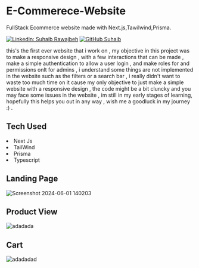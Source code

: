 # E-Commerece-Website
FullStack Ecommerce website made with Next.js,Tawilwind,Prisma.<br>

[![Linkedin: Suhaib Rawajbeh](https://img.shields.io/badge/-suhaibrawajbeh-blue?style=flat-square&logo=Linkedin&logoColor=white&link=https://www.linkedin.com/in/subaibbb/)](https://www.linkedin.com/in/suhaib-ْrawajbeh-4527a5303/)
[![GitHub Suhaib](https://img.shields.io/github/followers/ItsLawy?label=follow&style=social)](https://github.com/ItsLawy)

this's the first ever website that i work on , my objective in this project was to make a responsive design , with a few interactions that can be made , make a simple authentication
to allow a user login , and make roles for and permissions onlt for admins , i understand some things are not implemented in the website such as the filters or a search bar , i really didn't want to waste 
too much time on it cause my only objective to just make a simple website with a responsive design , the code might be a bit cluncky and you may face some issues in the website , im still in my early stages of learning,
hopefully this helps you out in any way , wish me a goodluck in my journey :) . 

<h2>Tech Used</h2>
<li>Next Js</li>
<li>TailWind</li>
<li>Prisma</li>
<li>Typescript</li>

<h2>Landing Page</h2>

![Screenshot 2024-06-01 140203](https://github.com/ItsLawy/E-Commerece-Website/assets/149022910/13158ca2-8374-4335-bbd3-72b0772228d3)

<h2>Product View</h2>

![adadada](https://github.com/ItsLawy/E-Commerece-Website/assets/149022910/47a4982f-79c4-4109-9835-c7cc0083ade3)

<h2>Cart</h2>

![adadadad](https://github.com/ItsLawy/E-Commerece-Website/assets/149022910/eca073d3-890f-4b42-a35b-f527238b7c41)

